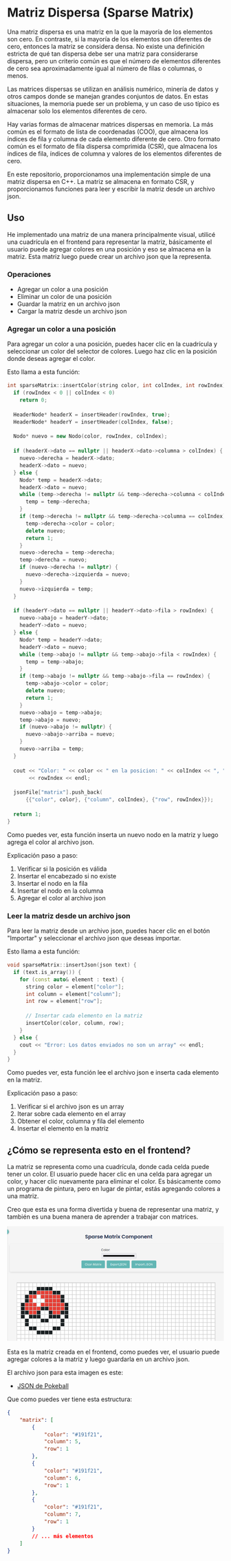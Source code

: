 # Matriz Dispersa (Sparse Matrix)

Una matriz dispersa es una matriz en la que la mayoría de los elementos son cero. En contraste, si la mayoría de los elementos son diferentes de cero, entonces la matriz se considera densa. No existe una definición estricta de qué tan dispersa debe ser una matriz para considerarse dispersa, pero un criterio común es que el número de elementos diferentes de cero sea aproximadamente igual al número de filas o columnas, o menos.

Las matrices dispersas se utilizan en análisis numérico, minería de datos y otros campos donde se manejan grandes conjuntos de datos. En estas situaciones, la memoria puede ser un problema, y un caso de uso típico es almacenar solo los elementos diferentes de cero.

Hay varias formas de almacenar matrices dispersas en memoria. La más común es el formato de lista de coordenadas (COO), que almacena los índices de fila y columna de cada elemento diferente de cero. Otro formato común es el formato de fila dispersa comprimida (CSR), que almacena los índices de fila, índices de columna y valores de los elementos diferentes de cero.

En este repositorio, proporcionamos una implementación simple de una matriz dispersa en C++. La matriz se almacena en formato CSR, y proporcionamos funciones para leer y escribir la matriz desde un archivo json.

## Uso

He implementado una matriz de una manera principalmente visual, utilicé una cuadrícula en el frontend para representar la matriz, básicamente el usuario puede agregar colores en una posición y eso se almacena en la matriz.
Esta matriz luego puede crear un archivo json que la representa.

### Operaciones

- Agregar un color a una posición
- Eliminar un color de una posición
- Guardar la matriz en un archivo json
- Cargar la matriz desde un archivo json

### Agregar un color a una posición

Para agregar un color a una posición, puedes hacer clic en la cuadrícula y seleccionar un color del selector de colores. Luego haz clic en la posición donde deseas agregar el color.

Esto llama a esta función:

```cpp
int sparseMatrix::insertColor(string color, int colIndex, int rowIndex) {
  if (rowIndex < 0 || colIndex < 0)
    return 0;

  HeaderNode* headerX = insertHeader(rowIndex, true);
  HeaderNode* headerY = insertHeader(colIndex, false);

  Nodo* nuevo = new Nodo(color, rowIndex, colIndex);

  if (headerX->dato == nullptr || headerX->dato->columna > colIndex) {
    nuevo->derecha = headerX->dato;
    headerX->dato = nuevo;
  } else {
    Nodo* temp = headerX->dato;
    headerX->dato = nuevo;
    while (temp->derecha != nullptr && temp->derecha->columna < colIndex) {
      temp = temp->derecha;
    }
    if (temp->derecha != nullptr && temp->derecha->columna == colIndex) {
      temp->derecha->color = color;
      delete nuevo;
      return 1;
    }
    nuevo->derecha = temp->derecha;
    temp->derecha = nuevo;
    if (nuevo->derecha != nullptr) {
      nuevo->derecha->izquierda = nuevo;
    }
    nuevo->izquierda = temp;
  }

  if (headerY->dato == nullptr || headerY->dato->fila > rowIndex) {
    nuevo->abajo = headerY->dato;
    headerY->dato = nuevo;
  } else {
    Nodo* temp = headerY->dato;
    headerY->dato = nuevo;
    while (temp->abajo != nullptr && temp->abajo->fila < rowIndex) {
      temp = temp->abajo;
    }
    if (temp->abajo != nullptr && temp->abajo->fila == rowIndex) {
      temp->abajo->color = color;
      delete nuevo;
      return 1;
    }
    nuevo->abajo = temp->abajo;
    temp->abajo = nuevo;
    if (nuevo->abajo != nullptr) {
      nuevo->abajo->arriba = nuevo;
    }
    nuevo->arriba = temp;
  }

  cout << "Color: " << color << " en la posicion: " << colIndex << ", "
       << rowIndex << endl;

  jsonFile["matrix"].push_back(
      {{"color", color}, {"column", colIndex}, {"row", rowIndex}});

  return 1;
}
```

Como puedes ver, esta función inserta un nuevo nodo en la matriz y luego agrega el color al archivo json.

Explicación paso a paso:

1. Verificar si la posición es válida
2. Insertar el encabezado si no existe
3. Insertar el nodo en la fila
4. Insertar el nodo en la columna
5. Agregar el color al archivo json

### Leer la matriz desde un archivo json

Para leer la matriz desde un archivo json, puedes hacer clic en el botón "Importar" y seleccionar el archivo json que deseas importar.

Esto llama a esta función:

```cpp
void sparseMatrix::insertJson(json text) {
  if (text.is_array()) {
    for (const auto& element : text) {
      string color = element["color"];
      int column = element["column"];
      int row = element["row"];

      // Insertar cada elemento en la matriz
      insertColor(color, column, row);
    }
  } else {
    cout << "Error: Los datos enviados no son un array" << endl;
  }
}
```

Como puedes ver, esta función lee el archivo json e inserta cada elemento en la matriz.

Explicación paso a paso:

1. Verificar si el archivo json es un array
2. Iterar sobre cada elemento en el array
3. Obtener el color, columna y fila del elemento
4. Insertar el elemento en la matriz

## ¿Cómo se representa esto en el frontend?

La matriz se representa como una cuadrícula, donde cada celda puede tener un color. El usuario puede hacer clic en una celda para agregar un color, y hacer clic nuevamente para eliminar el color. Es básicamente como un programa de pintura, pero en lugar de pintar, estás agregando colores a una matriz.

Creo que esta es una forma divertida y buena de representar una matriz, y también es una buena manera de aprender a trabajar con matrices.

![Frontend](../image.png)

Esta es la matriz creada en el frontend, como puedes ver, el usuario puede agregar colores a la matriz y luego guardarla en un archivo json.

El archivo json para esta imagen es este:

- [JSON de Pokeball](../pokeball.json)

Que como puedes ver tiene esta estructura:

```json
{
    "matrix": [
        {
            "color": "#191f21",
            "column": 5,
            "row": 1
        },
        {
            "color": "#191f21",
            "column": 6,
            "row": 1
        },
        {
            "color": "#191f21",
            "column": 7,
            "row": 1
        }
        // ... más elementos
    ]
}
```
